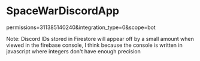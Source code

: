 # SpaceWarDiscordApp

permissions=311385140240&integration_type=0&scope=bot

Note: Discord IDs stored in Firestore will appear off by a small amount when viewed in the firebase console, I think because the console is written in javascript where integers don't have enough precision 
